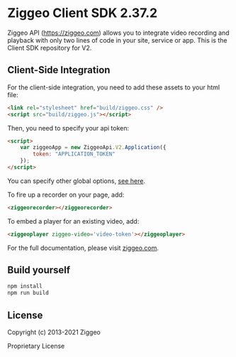 # Ziggeo Client SDK 2.37.2


Ziggeo API (https://ziggeo.com) allows you to integrate video recording and playback with only
two lines of code in your site, service or app. This is the Client SDK repository for V2.


## Client-Side Integration

For the client-side integration, you need to add these assets to your html file:

```html 
<link rel="stylesheet" href="build/ziggeo.css" /> 
<script src="build/ziggeo.js"></script> 
```

Then, you need to specify your api token:
```html 
<script>
	var ziggeoApp = new ZiggeoApi.V2.Application({
		token: "APPLICATION_TOKEN"
	}); 
</script>
```

You can specify other global options, [see here](https://ziggeo.com/docs).

To fire up a recorder on your page, add:
```html 
<ziggeorecorder></ziggeorecorder> 
``` 

To embed a player for an existing video, add:
```html 
<ziggeoplayer ziggeo-video='video-token'></ziggeoplayer> 
``` 

For the full documentation, please visit [ziggeo.com](https://ziggeo.com/docs).


## Build yourself

```bash
npm install
npm run build
```


## License

Copyright (c) 2013-2021 Ziggeo
 
Proprietary License
